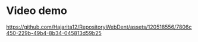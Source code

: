 # Video demo

https://github.com/Hajarita12/RepositoryWebDent/assets/120518556/7806c450-229b-49b4-8b34-045813d59b25

